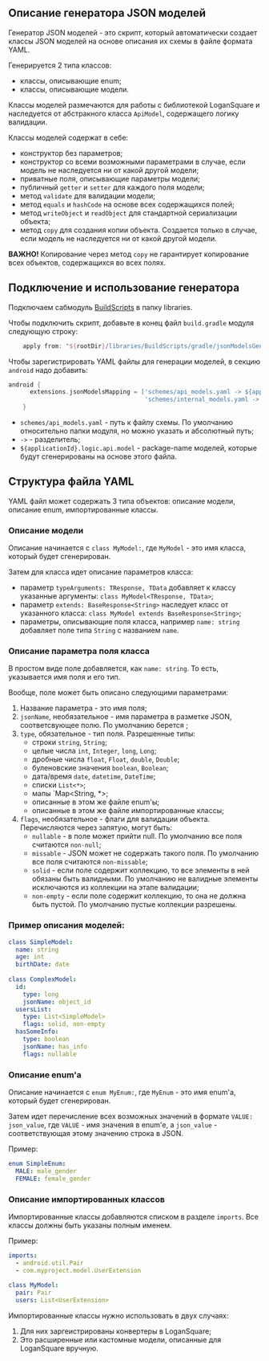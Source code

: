 ## Описание генератора JSON моделей

Генератор JSON моделей - это скрипт, который автоматически создает классы JSON моделей на основе описания их схемы в файле формата YAML.

Генерируется 2 типа классов:
- классы, описывающие enum;
- классы, описывающие модели.

Классы моделей размечаются для работы с библиотекой LoganSquare и наследуется от абстракного класса `ApiModel`, содержащего логику валидации.
 
Классы моделей содержат в себе:
- конструктор без параметров;
- конструктор со всеми возможными параметрами в случае, если модель не наследуется ни от какой другой модели;
- приватные поля, описывающие параметры модели;
- публичный `getter` и `setter` для каждого поля модели;
- метод `validate` для валидации модели;
- метод `equals` и `hashCode` на основе всех содержащихся полей;
- метод `writeObject` и `readObject` для стандартной сериализации объекта;
- метод `copy` для создания копии объекта. Создается только в случае, если модель не наследуется ни от какой другой модели.

**ВАЖНО!** Копирование через метод `copy` не гарантирует копирование всех объектов, содержащихся во всех полях.

## Подключение и использование генератора

Подключаем сабмодуль [BuildScripts](https://github.com/TouchInstinct/BuildScripts) в папку libraries.

Чтобы подключить скрипт, добавьте в конец файл `build.gradle` модуля следующую строку:
```gradle
    apply from: "${rootDir}/libraries/BuildScripts/gradle/jsonModelsGeneration.gradle"
```

Чтобы зарегистрировать YAML файлы для генерации моделей, в секцию `android` надо добавить:
```gradle
android {
      extensions.jsonModelsMapping = ['schemes/api_models.yaml -> ${applicationId}.logic.api.model',
                                      'schemes/internal_models.yaml -> ${applicationId}.logic.model']
    }
```
- `schemes/api_models.yaml` - путь к файлу схемы. По умолчанию относительно папки модуля, но можно указать и абсолютный путь;
- `->` - разделитель;
- `${applicationId}.logic.api.model` - package-name моделей, которые будут сгенерированы на основе этого файла.

## Структура файла YAML

YAML файл может содержать 3 типа объектов: описание модели, описание enum, импортированные классы.

### Описание модели
Описание начинается с `class MyModel:`, где `MyModel` - это имя класса, который будет сгенерирован.

Затем для класса идет описание параметров класса:
- параметр `typeArguments: TResponse, TData` добавляет к классу указанные аргументы: `class MyModel<TResponse, TData>`;
- параметр `extends: BaseResponse<String>` наследует класс от указанного класса: `class MyModel extends BaseResponse<String>`;
- параметры, описывающие поля класса, например `name: string` добавляет поле типа `String` с названием `name`.

### Описание параметра поля класса
В простом виде поле добавляется, как `name: string`. То есть, указывается имя поля и его тип.

Вообще, поле может быть описано следующими параметрами:
1. Название параметра - это имя поля;
2. `jsonName`, необязательное - имя параметра в разметке JSON, соответсвующее полю. По умолчанию берется ;
3. `type`, обязательное - тип поля. Разрешенные типы:
    - строки `string`, `String`;
    - целые числа `int`, `Integer`, `long`, `Long`;
    - дробные числа `float`, `Float`, `double`, `Double`;
    - буленовские значения `boolean`, `Boolean`;
    - дата/время `date`, `datetime`, `DateTime`;
    - списки `List<*>`;
    - мапы `Map<String, *>;
    - описанные в этом же файле enum'ы;
    - описанные в этом же файле импортированные классы;
4. `flags`, необязательное - флаги для валидации объекта. Перечисляются через запятую, могут быть: 
    - `nullable` - в поле может прийти null. По умолчанию все поля считаются `non-null`;
    - `missable` - JSON может не содержать такого поля. По умолчанию все поля считаются `non-missable`;
    - `solid` - если поле содержит коллекцию, то все элементы в ней обязаны быть валидными. По умолчанию не валидные элементы исключаются из коллекции на этапе валидации;
    - `non-empty` - если поле содержит коллекцию, то она не должна быть пустой. По умолчанию пустые коллекции разрешены.
    
### Пример описания моделей:
```yaml
class SimpleModel:
  name: string
  age: int
  birthDate: date
  
class ComplexModel:
  id:
    type: long
    jsonName: object_id
  usersList:
    type: List<SimpleModel>
    flags: solid, non-empty
  hasSomeInfo:
    type: boolean
    jsonName: has_info
    flags: nullable
```

### Описание enum'a
Описание начинается с `enum MyEnum:`, где `MyEnum` - это имя enum'a, который будет сгенерирован.

Затем идет перечисление всех возможных значений в формате `VALUE: json_value`, где `VALUE` - имя значения в enum'e, а `json_value` - соответствующая этому значению строка в JSON.

Пример:
```yaml
enum SimpleEnum:
  MALE: male_gender
  FEMALE: female_gender
```

### Описание импортированных классов
Импортированные классы добавляются списком в разделе `imports`. Все классы должны быть указаны полным именем.

Пример:
```yaml
imports:
  - android.util.Pair
  - com.myproject.model.UserExtension
  
class MyModel:
  pair: Pair
  users: List<UserExtension>
```
Импортированные классы нужно использовать в двух случаях:
1. Для них заргеистрированы конвертеры в LoganSquare;
2. Это расширенные или кастомные модели, описанные для LoganSquare вручную.

